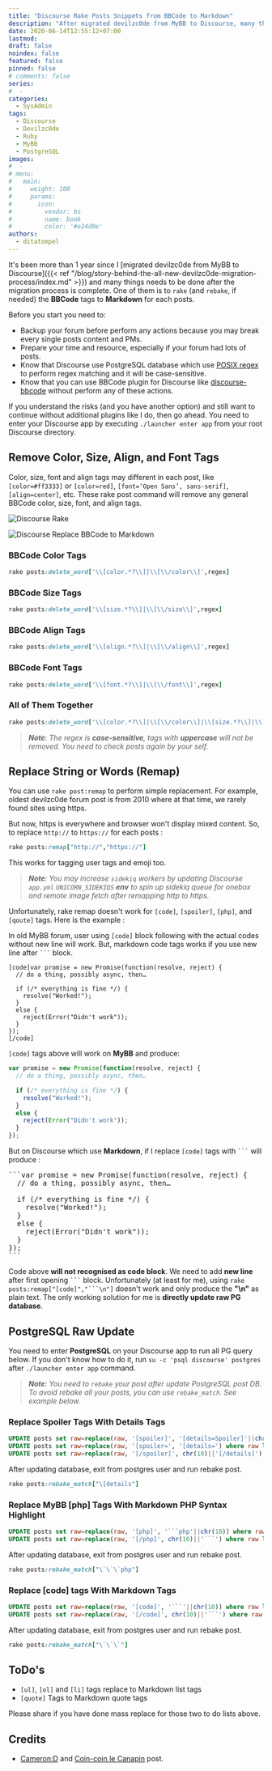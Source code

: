 ```yaml
---
title: "Discourse Rake Posts Snippets from BBCode to Markdown"
description: "After migrated devilzc0de from MyBB to Discourse, many things needs to be done. One of them is to rake and rebake the BBCode tags posts to Markdown."
date: 2020-06-14T12:55:12+07:00
lastmod:
draft: false
noindex: false
featured: false
pinned: false
# comments: false
series:
#  - 
categories:
  - SysAdmin
tags:
  - Discourse
  - Devilzc0de
  - Ruby
  - MyBB
  - PostgreSQL
images:
#  - 
# menu:
#   main:
#     weight: 100
#     params:
#       icon:
#         vendor: bs
#         name: book
#         color: '#e24d0e'
authors:
  - ditatompel
---
```


It's been more than 1 year since I [migrated devilzc0de from MyBB to Discourse]({{< ref "/blog/story-behind-the-all-new-devilzc0de-migration-process/index.md" >}}) and many things needs to be done after the migration process is complete. One of them is to `rake` (and `rebake`, if needed) the **BBCode** tags to **Markdown** for each posts.

<!--more-->

Before you start you need to:
- Backup your forum before perform any actions because you may break every single posts content and PMs.
- Prepare your time and resource, especially if your forum had lots of posts.
- Know that Discourse use PostgreSQL  database which use [POSIX regex](https://www.postgresql.org/docs/9.3/functions-matching.html#FUNCTIONS-POSIX-REGEXP) to perform regex matching and it will be case-sensitive.
- Know that you can use BBCode plugin for Discourse like [discourse-bbcode](https://meta.discourse.org/t/discourse-bbcode/65425) without perform any of these actions.

If you understand the risks (and you have another option) and still want to continue without additional plugins like I do, then go ahead. You need to enter your Discourse app by executing `./launcher enter app` from your root Discourse directory.

## Remove Color, Size, Align, and Font Tags
Color, size, font and align tags may different in each post, like `[color=#ff3333]` or `[color=red]`, `[font=‘Open Sans’, sans-serif]`, `[align=center]`, etc. These rake post command will remove any general BBCode color, size, font, and align tags.

![Discourse Rake](dc-rake.png#center)

![Discourse Replace BBCode to Markdown](feature-dc-rake-01.png#center)

### BBCode Color Tags
```ruby
rake posts:delete_word['\\[color.*?\\]|\\[\\/color\\]',regex]
```

### BBCode Size Tags
```ruby
rake posts:delete_word['\\[size.*?\\]|\\[\\/size\\]',regex]
```
### BBCode Align Tags
```ruby
rake posts:delete_word['\\[align.*?\\]|\\[\\/align\\]',regex]
```

### BBCode Font Tags
```ruby
rake posts:delete_word['\\[font.*?\\]|\\[\\/font\\]',regex]
```

### All of Them Together
```ruby
rake posts:delete_word['\\[color.*?\\]|\\[\\/color\\]|\\[size.*?\\]|\\[\\/size\\]|\\[align.*?\\]|\\[\\/align\\]|\\[font.*?\\]|\\[\\/font\\]',regex]
```

> _**Note**: The regex is **case-sensitive**, tags with **uppercase** will not be removed. You need to check posts again by your self._

## Replace String or Words (Remap)
You can use `rake post:remap` to perform simple replacement. For example, oldest devilzc0de forum post is from 2010 where at that time, we rarely found sites using https.

But now, https is everywhere and browser won't display mixed content. So, to replace `http://` to `https://` for each posts :
```ruby
rake posts:remap["http://","https://"]
```

This works for tagging user tags and emoji too.

> _**Note**: You may increase `sidekiq` workers by updating Discourse `app.yml` `UNICORN_SIDEKIQS` **env** to spin up sidekiq queue for onebox and remote image fetch after remapping http to https._

Unfortunately, rake remap doesn't work for `[code]`, `[spoiler]`, `[php]`, and `[qoute]` tags. Here is the example :

In old MyBB forum, user using `[code]` block following with the actual codes without new line will work. But, markdown code tags works if you use new line after <code>```</code> block.

```plain
[code]var promise = new Promise(function(resolve, reject) {
  // do a thing, possibly async, then…

  if (/* everything is fine */) {
    resolve("Worked!");
  }
  else {
    reject(Error("Didn't work"));
  }
});
[/code]
```

`[code]` tags above will work on **MyBB** and produce:

```javascript
var promise = new Promise(function(resolve, reject) {
  // do a thing, possibly async, then…

  if (/* everything is fine */) {
    resolve("Worked!");
  }
  else {
    reject(Error("Didn't work"));
  }
});
```

But on Discourse which use **Markdown**, if I replace `[code]` tags with <code>```</code> will produce :
<pre>```var promise = new Promise(function(resolve, reject) {
  // do a thing, possibly async, then…

  if (/* everything is fine */) {
    resolve("Worked!");
  }
  else {
    reject(Error("Didn't work"));
  }
});
```
</pre>

Code above **will not recognised as code block**. We need to add **new line** after first opening <code>\```</code> block. Unfortunately (at least for me), using <code>rake posts:remap["[code]","```\n"]</code> doesn't work and only produce the **"\n"** as plain text. The only working solution for me is **directly update raw PG database**.

## PostgreSQL Raw Update
You need to enter **PostgreSQL** on your Discourse app to run all PG query below. If you don't know how to do it, run `su -c 'psql discourse' postgres` after `./launcher enter app` command.

> _**Note**: You need to `rebake` your post after update PostgreSQL post DB. To avoid rebake all your posts, you can use `rebake_match`. See example below._

### Replace Spoiler Tags With Details Tags
```sql
UPDATE posts set raw=replace(raw, '[spoiler]', '[details=Spoiler]'||chr(10)) where raw like '%[spoiler]%';
UPDATE posts set raw=replace(raw, '[spoiler=', '[details=') where raw like '%[spoiler=%';
UPDATE posts set raw=replace(raw, '[/spoiler]', chr(10)||'[/details]') where raw like '%[/spoiler]%';
```

After updating database, exit from postgres user and run rebake post.
```ruby
rake posts:rebake_match["\[details"]
```

### Replace MyBB [php] Tags With Markdown PHP Syntax Highlight
```sql
UPDATE posts set raw=replace(raw, '[php]', '```php'||chr(10)) where raw like '%[php]%';
UPDATE posts set raw=replace(raw, '[/php]', chr(10)||'```') where raw like '%[/php]%';
```

After updating database, exit from postgres user and run rebake post.

```ruby
rake posts:rebake_match["\`\`\`php"]
```

### Replace [code] tags With Markdown Tags
```sql
UPDATE posts set raw=replace(raw, '[code]', '```'||chr(10)) where raw like '%[code]%';
UPDATE posts set raw=replace(raw, '[/code]', chr(10)||'```') where raw like '%[/code]%';
```

After updating database, exit from postgres user and run rebake post.

```ruby
rake posts:rebake_match["\`\`\`"]
```

## ToDo's
- `[ul]`, `[ol]` and `[li]` tags replace to Markdown list tags
- `[quote]` Tags to Markdown quote tags

Please share if you have done mass replace for those two to do lists above.

## Credits
- [Cameron:D](https://meta.discourse.org/t/replace-a-string-in-all-posts/48729/70?u=ditatompel) and [Coin-coin le Canapin](https://meta.discourse.org/t/replace-a-string-in-all-posts/48729/72?u=ditatompel) post.